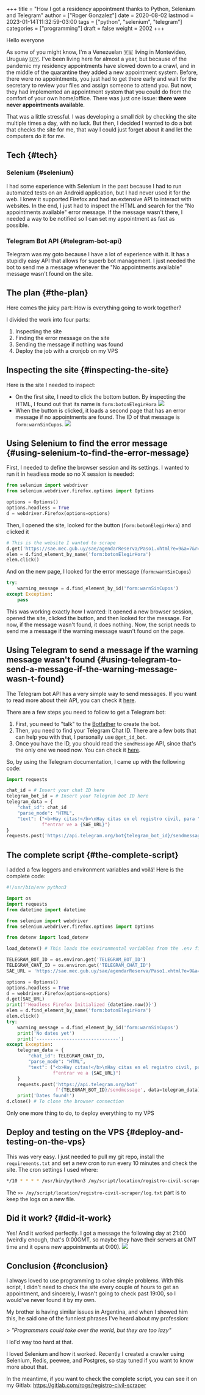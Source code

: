 +++
title = "How I got a residency appointment thanks to Python, Selenium and Telegram"
author = ["Roger Gonzalez"]
date = 2020-08-02
lastmod = 2023-01-14T11:32:59-03:00
tags = ["python", "selenium", "telegram"]
categories = ["programming"]
draft = false
weight = 2002
+++

Hello everyone

As some of you might know, I'm a Venezuelan 🇻🇪 living in Montevideo, Uruguay 🇺🇾.
I've been living here for almost a year, but because of the pandemic my
residency appointments have slowed down to a crawl, and in the middle of the
quarantine they added a new appointment system. Before, there were no
appointments, you just had to get there early and wait for the secretary to
review your files and assign someone to attend you. But now, they had
implemented an appointment system that you could do from the comfort of your own
home/office. There was just one issue: **there were never appointments available**.

That was a little stressful. I was developing a small _tick_ by checking the
site multiple times a day, with no luck. But then, I decided I wanted to do a
bot that checks the site for me, that way I could just forget about it and let
the computers do it for me.


## Tech {#tech}


### Selenium {#selenium}

I had some experience with Selenium in the past because I had to run automated
tests on an Android application, but I had never used it for the web. I knew it
supported Firefox and had an extensive API to interact with websites. In the
end, I just had to inspect the HTML and search for the "No appointments
available" error message. If the message wasn't there, I needed a way to be
notified so I can set my appointment as fast as possible.


### Telegram Bot API {#telegram-bot-api}

Telegram was my goto because I have a lot of experience with it. It has a
stupidly easy API that allows for superb bot management. I just needed the bot
to send me a message whenever the "No appointments available" message wasn't
found on the site.


## The plan {#the-plan}

Here comes the juicy part: How is everything going to work together?

I divided the work into four parts:

1.  Inspecting the site
2.  Finding the error message on the site
3.  Sending the message if nothing was found
4.  Deploy the job with a cronjob on my VPS


## Inspecting the site {#inspecting-the-site}

Here is the site I needed to inspect:

-   On the first site, I need to click the bottom button. By inspecting the HTML,
    I found out that its name is `form:botonElegirHora`
    ![](/2020-08-02-171251.png)
-   When the button is clicked, it loads a second page that has an error message
    if no appointments are found. The ID of that message is `form:warnSinCupos`.
    ![](/2020-08-02-162205.png)


## Using Selenium to find the error message {#using-selenium-to-find-the-error-message}

First, I needed to define the browser session and its settings. I wanted to run
it in headless mode so no X session is needed:

```python
from selenium import webdriver
from selenium.webdriver.firefox.options import Options

options = Options()
options.headless = True
d = webdriver.Firefox(options=options)
```

Then, I opened the site, looked for the button (`form:botonElegirHora`) and
clicked it

```python
# This is the website I wanted to scrape
d.get('https://sae.mec.gub.uy/sae/agendarReserva/Paso1.xhtml?e=9&a=7&r=13')
elem = d.find_element_by_name('form:botonElegirHora')
elem.click()
```

And on the new page, I looked for the error message (`form:warnSinCupos`)

```python
try:
    warning_message = d.find_element_by_id('form:warnSinCupos')
except Exception:
    pass
```

This was working exactly how I wanted: It opened a new browser session, opened
the site, clicked the button, and then looked for the message. For now, if the
message wasn't found, it does nothing. Now, the script needs to send me a
message if the warning message wasn't found on the page.


## Using Telegram to send a message if the warning message wasn't found {#using-telegram-to-send-a-message-if-the-warning-message-wasn-t-found}

The Telegram bot API has a very simple way to send messages. If you want to read
more about their API, you can check it [here](https://core.telegram.org/).

There are a few steps you need to follow to get a Telegram bot:

1.  First, you need to "talk" to the [Botfather](https://core.telegram.org/bots#6-botfather) to create the bot.
2.  Then, you need to find your Telegram Chat ID. There are a few bots that can help
    you with that, I personally use `@get_id_bot`.
3.  Once you have the ID, you should read the `sendMessage` API, since that's the
    only one we need now. You can check it [here](https://core.telegram.org/bots/api#sendmessage).

So, by using the Telegram documentation, I came up with the following code:

```python
import requests

chat_id = # Insert your chat ID here
telegram_bot_id = # Insert your Telegram bot ID here
telegram_data = {
    "chat_id": chat_id
    "parse_mode": "HTML",
    "text": ("<b>Hay citas!</b>\nHay citas en el registro civil, para "
             f"entrar ve a {SAE_URL}")
}
requests.post('https://api.telegram.org/bot{telegram_bot_id}/sendmessage', data=telegram_data)
```


## The complete script {#the-complete-script}

I added a few loggers and environment variables and voilá! Here is the complete code:

```python
#!/usr/bin/env python3

import os
import requests
from datetime import datetime

from selenium import webdriver
from selenium.webdriver.firefox.options import Options

from dotenv import load_dotenv

load_dotenv() # This loads the environmental variables from the .env file in the root folder

TELEGRAM_BOT_ID = os.environ.get('TELEGRAM_BOT_ID')
TELEGRAM_CHAT_ID = os.environ.get('TELEGRAM_CHAT_ID')
SAE_URL = 'https://sae.mec.gub.uy/sae/agendarReserva/Paso1.xhtml?e=9&a=7&r=13'

options = Options()
options.headless = True
d = webdriver.Firefox(options=options)
d.get(SAE_URL)
print(f'Headless Firefox Initialized {datetime.now()}')
elem = d.find_element_by_name('form:botonElegirHora')
elem.click()
try:
    warning_message = d.find_element_by_id('form:warnSinCupos')
    print('No dates yet')
    print('------------------------------')
except Exception:
    telegram_data = {
        "chat_id": TELEGRAM_CHAT_ID,
        "parse_mode": "HTML",
        "text": ("<b>Hay citas!</b>\nHay citas en el registro civil, para "
                 f"entrar ve a {SAE_URL}")
    }
    requests.post('https://api.telegram.org/bot'
                  f'{TELEGRAM_BOT_ID}/sendmessage', data=telegram_data)
    print('Dates found!')
d.close() # To close the browser connection
```

Only one more thing to do, to deploy everything to my VPS


## Deploy and testing on the VPS {#deploy-and-testing-on-the-vps}

This was very easy. I just needed to pull my git repo, install the
`requirements.txt` and set a new cron to run every 10 minutes and check the
site. The cron settings I used where:

```bash
*/10 * * * * /usr/bin/python3 /my/script/location/registro-civil-scraper/app.py >> /my/script/location/registro-civil-scraper/log.txt
```

The `>> /my/script/location/registro-civil-scraper/log.txt` part is to keep the logs on a new file.


## Did it work? {#did-it-work}

Yes! And it worked perfectly. I got a message the following day at 21:00
(weirdly enough, that's 0:00GMT, so maybe they have their servers at GMT time
and it opens new appointments at 0:00).
![](/2020-08-02-170458.png)


## Conclusion {#conclusion}

I always loved to use programming to solve simple problems. With this script, I
didn't need to check the site every couple of hours to get an appointment, and
sincerely, I wasn't going to check past 19:00, so I would've never found it by
my own.

My brother is having similar issues in Argentina, and when I showed him this, he
said one of the funniest phrases I've heard about my profession:

&gt; _"Programmers could take over the world, but they are too lazy"_

I lol'd way too hard at that.

I loved Selenium and how it worked. Recently I created a crawler using Selenium,
Redis, peewee, and Postgres, so stay tuned if you want to know more about that.

In the meantime, if you want to check the complete script, you can see it on my
Gitlab: <https://gitlab.com/rogs/registro-civil-scraper>
